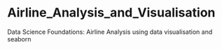 # Airline_Analysis_and_Visualisation
Data Science Foundations: Airline Analysis using data visualisation and seaborn
